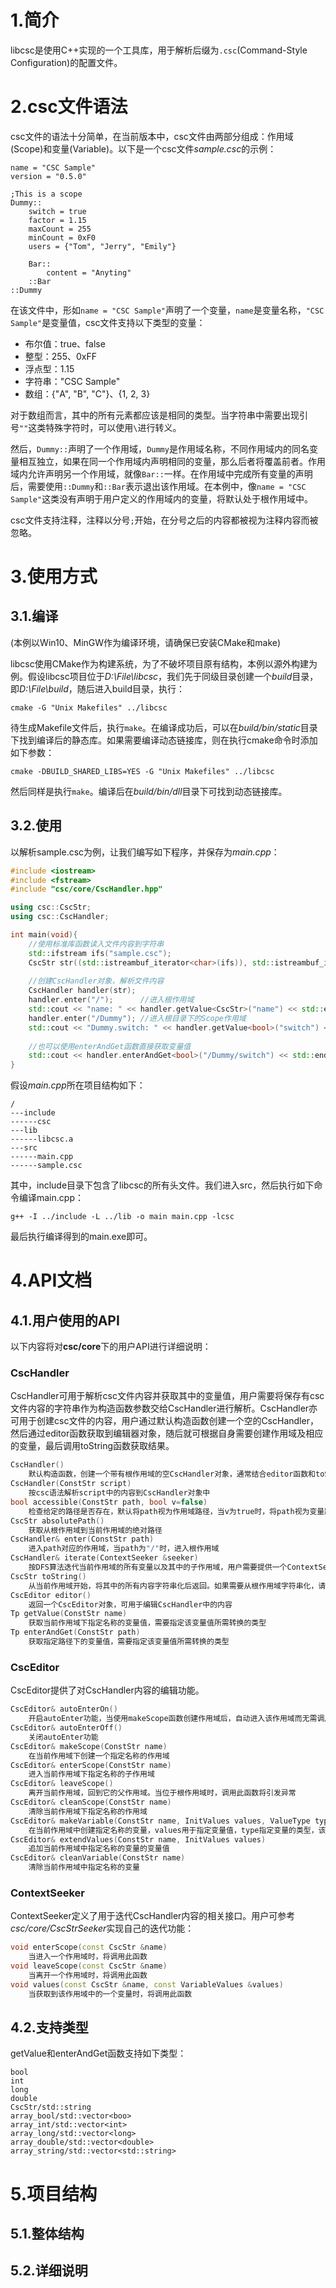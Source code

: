 # 1.简介

libcsc是使用C++实现的一个工具库，用于解析后缀为`.csc`(Command-Style Configuration)的配置文件。



# 2.csc文件语法

csc文件的语法十分简单，在当前版本中，csc文件由两部分组成：作用域(Scope)和变量(Variable)。以下是一个csc文件*sample.csc*的示例：

```
name = "CSC Sample"
version = "0.5.0"

;This is a scope
Dummy::
	switch = true
	factor = 1.15
	maxCount = 255
	minCount = 0xF0
	users = {"Tom", "Jerry", "Emily"}

	Bar::
		content = "Anyting"
	::Bar
::Dummy
```

在该文件中，形如`name = "CSC Sample"`声明了一个变量，`name`是变量名称，`"CSC Sample"`是变量值，csc文件支持以下类型的变量：

* 布尔值：true、false
* 整型：255、0xFF
* 浮点型：1.15
* 字符串："CSC Sample"
* 数组：{"A", "B", "C"}、{1, 2, 3}

对于数组而言，其中的所有元素都应该是相同的类型。当字符串中需要出现引号`""`这类特殊字符时，可以使用`\`进行转义。

然后，`Dummy::`声明了一个作用域，`Dummy`是作用域名称，不同作用域内的同名变量相互独立，如果在同一个作用域内声明相同的变量，那么后者将覆盖前者。作用域内允许声明另一个作用域，就像`Bar::`一样。在作用域中完成所有变量的声明后，需要使用`::Dummy`和`::Bar`表示退出该作用域。在本例中，像`name = "CSC Sample"`这类没有声明于用户定义的作用域内的变量，将默认处于根作用域中。

csc文件支持注释，注释以分号`;`开始，在分号之后的内容都被视为注释内容而被忽略。



# 3.使用方式

## 3.1.编译

(本例以Win10、MinGW作为编译环境，请确保已安装CMake和make)

libcsc使用CMake作为构建系统，为了不破坏项目原有结构，本例以源外构建为例。假设libcsc项目位于*D:\File\libcsc*，我们先于同级目录创建一个*build*目录，即*D:\File\build*，随后进入build目录，执行：

```shell
cmake -G "Unix Makefiles" ../libcsc
```

待生成Makefile文件后，执行`make`。在编译成功后，可以在*build/bin/static*目录下找到编译后的静态库。如果需要编译动态链接库，则在执行cmake命令时添加如下参数：

```shell
cmake -DBUILD_SHARED_LIBS=YES -G "Unix Makefiles" ../libcsc
```

然后同样是执行`make`。编译后在*build/bin/dll*目录下可找到动态链接库。



## 3.2.使用

以解析sample.csc为例，让我们编写如下程序，并保存为*main.cpp*：

```C++
#include <iostream>
#include <fstream>
#include "csc/core/CscHandler.hpp"

using csc::CscStr;
using csc::CscHandler;

int main(void){
    //使用标准库函数读入文件内容到字符串
	std::ifstream ifs("sample.csc");
    CscStr str((std::istreambuf_iterator<char>(ifs)), std::istreambuf_iterator<char>());
    
    //创建CscHandler对象，解析文件内容
    CscHandler handler(str);
    handler.enter("/");      //进入根作用域
    std::cout << "name: " << handler.getValue<CscStr>("name") << std::endl;     //获取name变量值
    handler.enter("/Dummy"); //进入根目录下的Scope作用域
    std::cout << "Dummy.switch: " << handler.getValue<bool>("switch") << std::endl;//获取Dummy::switch
    
    //也可以使用enterAndGet函数直接获取变量值
	std::cout << handler.enterAndGet<bool>("/Dummy/switch") << std::endl; //路径的最后一部分将被视为变量名称
}
```

假设*main.cpp*所在项目结构如下：

```
/
---include
------csc
---lib
------libcsc.a
---src
------main.cpp
------sample.csc
```

其中，include目录下包含了libcsc的所有头文件。我们进入src，然后执行如下命令编译main.cpp：

```shell
g++ -I ../include -L ../lib -o main main.cpp -lcsc
```

最后执行编译得到的main.exe即可。



# 4.API文档

## 4.1.用户使用的API

以下内容将对**csc/core**下的用户API进行详细说明：

### CscHandler

CscHandler可用于解析csc文件内容并获取其中的变量值，用户需要将保存有csc文件内容的字符串作为构造函数参数交给CscHandler进行解析。CscHandler亦可用于创建csc文件的内容，用户通过默认构造函数创建一个空的CscHandler，然后通过editor函数获取到编辑器对象，随后就可根据自身需要创建作用域及相应的变量，最后调用toString函数获取结果。

```C++
CscHandler()
    默认构造函数，创建一个带有根作用域的空CscHandler对象，通常结合editor函数和toString函数来创建csc文件的内容
CscHandler(ConstStr script)
    按csc语法解析script中的内容到CscHandler对象中
bool accessible(ConstStr path, bool v=false)
    检查给定的路径是否存在，默认将path视为作用域路径，当v为true时，将path视为变量路径。
CscStr absolutePath()
    获取从根作用域到当前作用域的绝对路径
CscHandler& enter(ConstStr path)
    进入path对应的作用域，当path为"/"时，进入根作用域
CscHandler& iterate(ContextSeeker &seeker)
    按DFS算法迭代当前作用域的所有变量以及其中的子作用域，用户需要提供一个ContextSeeker的派生类对象
CscStr toString()
    从当前作用域开始，将其中的所有内容字符串化后返回。如果需要从根作用域字符串化，请先调用enter("/")进入根作用域
CscEditor editor()
    返回一个CscEditor对象，可用于编辑CscHandler中的内容
Tp getValue(ConstStr name)
    获取当前作用域下指定名称的变量值，需要指定该变量值所需转换的类型
Tp enterAndGet(ConstStr path)
    获取指定路径下的变量值，需要指定该变量值所需转换的类型
```

### CscEditor

CscEditor提供了对CscHandler内容的编辑功能。

```C++
CscEditor& autoEnterOn()
	开启autoEnter功能，当使用makeScope函数创建作用域后，自动进入该作用域而无需调用enterScope函数
CscEditor& autoEnterOff()
	关闭autoEnter功能
CscEditor& makeScope(ConstStr name)
	在当前作用域下创建一个指定名称的作用域
CscEditor& enterScope(ConstStr name)
	进入当前作用域下指定名称的子作用域
CscEditor& leaveScope()
	离开当前作用域，回到它的父作用域。当位于根作用域时，调用此函数将引发异常
CscEditor& cleanScope(ConstStr name)
	清除当前作用域下指定名称的作用域
CscEditor& makeVariable(ConstStr name, InitValues values, ValueType type)
	在当前作用域中创建指定名称的变量，values用于指定变量值，type指定变量的类型，该类型将提供给getValue函数进行类型检查
CscEditor& extendValues(ConstStr name, InitValues values)
	追加当前作用域中指定名称的变量的变量值
CscEditor& cleanVariable(ConstStr name)
	清除当前作用域中指定名称的变量
```

### ContextSeeker

ContextSeeker定义了用于迭代CscHandler内容的相关接口。用户可参考*csc/core/CscStrSeeker*实现自己的迭代功能：

```C++
void enterScope(const CscStr &name)
    当进入一个作用域时，将调用此函数
void leaveScope(const CscStr &name)
    当离开一个作用域时，将调用此函数
void values(const CscStr &name, const VariableValues &values)
    当获取到该作用域中的一个变量时，将调用此函数
```



## 4.2.支持类型

getValue和enterAndGet函数支持如下类型：

```
bool
int
long
double
CscStr/std::string
array_bool/std::vector<boo>
array_int/std::vector<int>
array_long/std::vector<long>
array_double/std::vector<double>
array_string/std::vector<std::string>
```



# 5.项目结构

## 5.1.整体结构



## 5.2.详细说明
